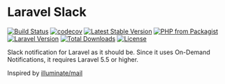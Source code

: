 # Laravel Slack
[![Build Status](https://img.shields.io/travis/gpressutto5/laravel-slack/master.svg?style=for-the-badge)](https://travis-ci.com/gpressutto5/laravel-slack)
[![codecov](https://img.shields.io/codecov/c/github/gpressutto5/laravel-slack/master.svg?style=for-the-badge)](https://codecov.io/gh/gpressutto5/laravel-slack)
[![Latest Stable Version](https://img.shields.io/packagist/v/gpressutto5/laravel-slack.svg?style=for-the-badge)](https://packagist.org/packages/gpressutto5/laravel-slack)
[![PHP from Packagist](https://img.shields.io/packagist/php-v/gpressutto5/laravel-slack.svg?style=for-the-badge)](https://packagist.org/packages/gpressutto5/laravel-slack)
[![Laravel Version](https://img.shields.io/badge/laravel-%3E%3D5.5-orange.svg?style=for-the-badge)](https://packagist.org/packages/gpressutto5/laravel-slack)
[![Total Downloads](https://img.shields.io/packagist/dt/gpressutto5/laravel-slack.svg?style=for-the-badge)](https://packagist.org/packages/gpressutto5/laravel-slack)
[![License](https://img.shields.io/packagist/l/gpressutto5/laravel-slack.svg?style=for-the-badge)](https://packagist.org/packages/gpressutto5/laravel-slack)

Slack notification for Laravel as it should be.
Since it uses On-Demand Notifications, it requires Laravel 5.5 or higher.

Inspired by [illuminate/mail](https://github.com/illuminate/mail)
